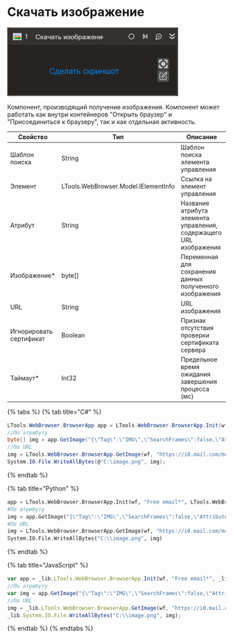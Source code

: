 # Скачать изображение

![Превью активности](../../../resources/activities/basic/browser/browser-getimage-preview.png)

Компонент, производящий получение изображения. Компонент может работать как внутри контейнеров "Открыть браузер" и "Присоединиться к браузеру", так и как отдельная активность.

| Свойство                | Тип                                  | Описание                                                           |
| ----------------------- | ------------------------------------ | ------------------------------------------------------------------ |
| Шаблон поиска           | String                               | Шаблон поиска элемента управления                                  |
| Элемент                 | LTools.WebBrowser.Model.IElementInfo | Ссылка на элемент управления                                       |
| Атрибут                 | String                               | Название атрибута элемента управления, содержащего URL изображения |
| Изображение\*           | byte\[]                              | Переменная для сохранения данных полученного изображения           |
| URL                     | String                               | URL изображения                                                    |
| Игнорировать сертификат | Boolean                              | Признак отсутствия проверки сертификата сервера                    |
| Таймаут\*               | Int32                                | Предельное время ожидания завершения процесса (мс)                 |

{% tabs %}
{% tab title="C#" %}
```csharp
LTools.WebBrowser.BrowserApp app = LTools.WebBrowser.BrowserApp.Init(wf, "Free email*", LTools.WebBrowser.Model.BrowserTypes_Short.IE);
//По атрибуту
byte[] img = app.GetImage("{\"Tag\":\"IMG\",\"SearchFrames\":false,\"Attributes\":[{\"Key\":\"CLASS\",\"Value\":\"lazyImg\"}]}", "src");
//По URL
img = LTools.WebBrowser.BrowserApp.GetImage(wf, "https://i0.mail.com/mcom/574/10358574%2Cpd=2%2Cf=teaser-card-s/.jpg");
System.IO.File.WriteAllBytes(@"C:\image.png", img);
```
{% endtab %}

{% tab title="Python" %}
```python
app = LTools.WebBrowser.BrowserApp.Init(wf, "Free email*", LTools.WebBrowser.Model.BrowserTypes_Short.IE)
#По атрибуту
img = app.GetImage("{\"Tag\":\"IMG\",\"SearchFrames\":false,\"Attributes\":[{\"Key\":\"CLASS\",\"Value\":\"lazyImg\"}]}", "src")
#По URL
img = LTools.WebBrowser.BrowserApp.GetImage(wf, "https://i0.mail.com/mcom/574/10358574%2Cpd=2%2Cf=teaser-card-s/.jpg")
System.IO.File.WriteAllBytes("C:\\image.png", img)
```
{% endtab %}

{% tab title="JavaScript" %}
```javascript
var app = _lib.LTools.WebBrowser.BrowserApp.Init(wf, "Free email*", _lib.LTools.WebBrowser.Model.BrowserTypes_Short.IE);
//По атрибуту
var img = app.GetImage("{\"Tag\":\"IMG\",\"SearchFrames\":false,\"Attributes\":[{\"Key\":\"CLASS\",\"Value\":\"lazyImg\"}]}", "src");
//По URL
img = _lib.LTools.WebBrowser.BrowserApp.GetImage(wf, "https://i0.mail.com/mcom/574/10358574%2Cpd=2%2Cf=teaser-card-s/.jpg");
_lib.System.IO.File.WriteAllBytes("C:\\image.png", img);
```
{% endtab %}
{% endtabs %}
